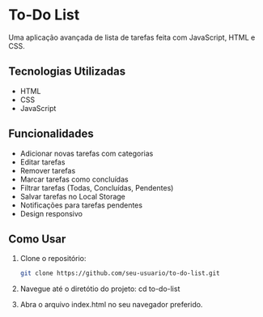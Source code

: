 # To-Do List

Uma aplicação avançada de lista de tarefas feita com JavaScript, HTML e CSS.

## Tecnologias Utilizadas
- HTML
- CSS
- JavaScript

## Funcionalidades

- Adicionar novas tarefas com categorias
- Editar tarefas
- Remover tarefas
- Marcar tarefas como concluídas
- Filtrar tarefas (Todas, Concluídas, Pendentes)
- Salvar tarefas no Local Storage
- Notificações para tarefas pendentes
- Design responsivo

## Como Usar

1. Clone o repositório:
   ```sh
   git clone https://github.com/seu-usuario/to-do-list.git

2.  Navegue até o diretótio do projeto:
    cd to-do-list

3. Abra o arquivo index.html no seu navegador preferido.


